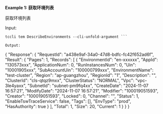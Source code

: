 **Example 1: 获取环境列表**

获取环境列表

Input: 

```
tccli tem DescribeEnvironments --cli-unfold-argument ```

Output: 
```
{
    "Response": {
        "RequestId": "a438e9af-34a0-47d8-bdfc-fc42f652ad6f",
        "Result": {
            "Pages": 1,
            "Records": [
                {
                    "EnvironmentId": "en-xxxxxx",
                    "AppId": "130573xxx",
                    "ApplicationNum": 0,
                    "RunInstancesNum": 0,
                    "Uin": "10001905xxx",
                    "SubAccountUin": "100000799xxx",
                    "EnvironmentName": "test-cluster",
                    "Region": "ap-guangzhou",
                    "RegionId": "1",
                    "Description": "",
                    "ClusterId": "cls-qtqz9mxx",
                    "ClusterStatus": "NORMAL",
                    "Vpc": "vpc-3le4yaxx",
                    "SubnetId": "subnet-pm9fq4xx",
                    "CreateDate": "2024-11-07 16:57:21",
                    "ModifyDate": "2024-11-07 16:57:21",
                    "Modifier": "100019051593",
                    "Creator": "100019051593",
                    "Locked": 0,
                    "Channel": "",
                    "Status": 1,
                    "EnableTswTraceService": false,
                    "Tags": [],
                    "EnvType": "prod",
                    "HasAuthority": true
                }
            ],
            "Total": 1,
            "Size": 20,
            "Current": 1
        }
    }
}
```

